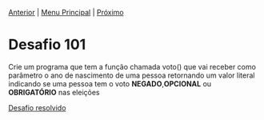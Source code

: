 [Anterior](Desafio100.md) | [Menu Principal](/README.md/) | [Próximo](Desafio102.md)  

# Desafio 101  
  
 Crie um programa que tem a função chamada voto() que vai receber como parâmetro o ano de nascimento de uma pessoa retornando um valor literal indicando se uma pessoa tem o voto **NEGADO**,**OPCIONAL** ou **OBRIGATÓRIO** nas eleições 

[Desafio resolvido](/Desafios/desafio101.py/)